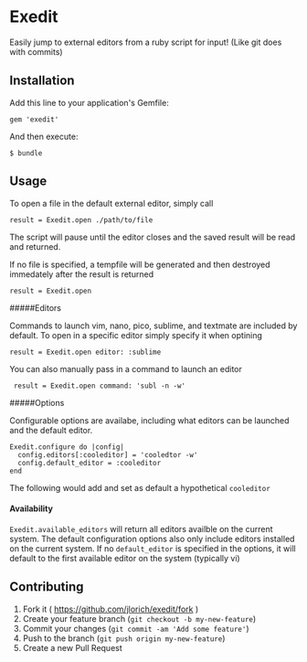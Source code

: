 # Exedit

Easily jump to external editors from a ruby script for input! (Like git does with commits)

## Installation

Add this line to your application's Gemfile:

    gem 'exedit'

And then execute:

    $ bundle

## Usage

To open a file in the default external editor, simply call

    result = Exedit.open ./path/to/file

The script will pause until the editor closes and the saved result will be read and returned.

If no file is specified, a tempfile will be generated and then destroyed immedately after the result is returned

    result = Exedit.open

#####Editors

Commands to launch vim, nano, pico, sublime, and textmate are included by default. To open in a specific editor simply specify it when optining

    result = Exedit.open editor: :sublime

You can also manually pass in a command to launch an editor

     result = Exedit.open command: 'subl -n -w'

#####Options

Configurable options are availabe, including what editors can be launched and the default editor.

    Exedit.configure do |config|
      config.editors[:cooleditor] = 'cooledtor -w'
      config.default_editor = :cooleditor
    end

The following would add and set as default a hypothetical `cooleditor`


#### Availability

`Exedit.available_editors` will return all editors availble on the current system.  The default configuration options also only include editors installed on the current system. If no `default_editor` is specified in the options, it will default to the first available editor on the system (typically vi)

## Contributing

1. Fork it ( https://github.com/jlorich/exedit/fork )
2. Create your feature branch (`git checkout -b my-new-feature`)
3. Commit your changes (`git commit -am 'Add some feature'`)
4. Push to the branch (`git push origin my-new-feature`)
5. Create a new Pull Request

